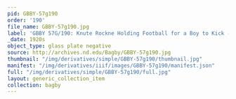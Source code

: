 ```yaml
---
pid: GBBY-57g190
order: '190'
file_name: GBBY-57g190.jpg
label: 'GBBY 57G/190: Knute Rockne Holding Football for a Boy to Kick - c1920s'
_date: 1920s
object_type: glass plate negative
source: http://archives.nd.edu/Bagby/GBBY-57g190.jpg
thumbnail: "/img/derivatives/simple/GBBY-57g190/thumbnail.jpg"
manifest: "/img/derivatives/iiif/images/GBBY-57g190/manifest.json"
full: "/img/derivatives/simple/GBBY-57g190/full.jpg"
layout: generic_collection_item
collection: bagby
---
```

